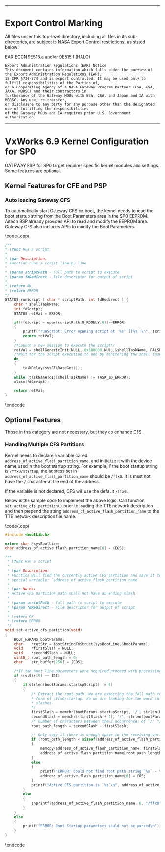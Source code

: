 *********************************************************************************************************
# Export Control Marking
 
All files under this top-level directory, including all files in its sub-directories, are subject to
NASA Export Control restrictions, as stated below:
 
EAR ECCN 9E515.a and/or 9E515.f (HALO)
 
    Export Administration Regulations (EAR) Notice
    This document contains information which falls under the purview of the Export Administration Regulations (EAR),
    15 CFR §730-774 and is export controlled. It may be used only to fulfill responsibilities of the Parties of,
    or a Cooperating Agency of a NASA Gateway Program Partner (CSA, ESA, JAXA, MBRSC) and their contractors in
    furtherance of the Gateway MOUs with ESA, CSA, and Japan and IA with MBRSC. Any use, re-transfer,
    or disclosure to any party for any purpose other than the designated use of fulfilling the responsibilities
    of the Gateway MOUs and IA requires prior U.S. Government authorization.
**********************************************************************************************************

# VxWorks 6.9 Kernel Configuration for SP0

GATEWAY PSP for SP0 target requires specific kernel modules and settings. Some features are optional.

## Kernel Features for CFE and PSP

### Auto loading Gateway CFS

To automatically start Gateway CFS on boot, the kernel needs to read the boot startup string from the Boot Parameters area in the SP0 EEPROM. Aitech BSP already provides API to read and modify the EEPROM area. Gateway CFS also includes APIs to modify the Boot Parameters.

\code{.cpp}

```C
/**
* \func Run a script
* 
* \par Description:
* Function runs a script line by line
* 
* \param scriptPath - full path to script to execute
* \param fdRedirect - File descriptor for output of script
* 
* \return OK
* \return ERROR
*/
STATUS runScript ( char * scriptPath, int fdRedirect ) {
    char * shellTaskName;
    int fdScript;
    STATUS retVal = ERROR;

    if((fdScript = open(scriptPath,O_RDONLY,0))==ERROR)
    {
        printf("runScript: Error opening script at '%s' [[%s]!\n", scriptPath, strerror(errnoGet()));
        return retVal;
    }
    /*Launch a new session to execute the script*/
    retVal = shellGenericInit(NULL, 0x100000,NULL,&shellTaskName, FALSE, FALSE, fdScript, fdRedirect, fdRedirect);
    /*Wait for the script execution to end by monitoring the shell task life*/
    do
    {
        taskDelay(sysClkRateGet());
    }
    while (taskNameToId(shellTaskName) != TASK_ID_ERROR);
    close(fdScript);

    return retVal;
}
```

\endcode

## Optional Features

Those in this category are not necessary, but they do enhance CFS.

### Handling Multiple CFS Partitions

Kernel needs to declare a variable called `address_of_active_flash_partition_name`, 
and initialize it with the device name used in the boot startup string. For example, if the boot startup string is `/ffx0/startup`, the address set in `address_of_active_flash_partition_name` should be `/ffx0`. 
It is must not have the `/` character at the end of the address.

If the variable is not declared, CFS will use the default `/ffx0`.

Below is the sample code to implement the above logic. Call function `set_active_cfs_partition()` prior to loading the TTE network description and then prepend the string `address_of_active_flash_partition_name` to the TTE network description file name.

\code{.cpp}

```C
#include <bootLib.h>

extern char *sysBootLine;
char address_of_active_flash_partition_name[6] = {EOS};

/**
 * \func Run a script
 * 
 * \par Description:
 * Function will find the currently active CFS partition and save it to a
 * special variable: `address_of_active_flash_partition_name`
 * 
 * \par Notes:
 * Active CFS partition path shall not have an ending slash.
 * 
 * \param scriptPath - full path to script to execute
 * \param fdRedirect - File descriptor for output of script
 * 
 * \return OK
 * \return ERROR
 */
void set_active_cfs_partition(void)
{
    BOOT_PARAMS bootParams;
    char    *retStr = bootStringToStruct(sysBootLine,&bootParams);
    void    *firstSlash = NULL;
    void    *secondSlash = NULL;
    uint8_t root_path_length = 0;
    char    str_buffer[256] = {EOS};

    /*If the boot line parameters were acquired proceed with processing*/
    if (retStr[0] == EOS)
    {
        if(strlen(bootParams.startupScript) != 0)
        {
            /* Extract the root path. We are expecting the full path to be in the
            * form of /ffx0/startup. So we are looking for the word in between the first 2
            * slashes.
            */
            firstSlash = memchr(bootParams.startupScript, '/', strlen(bootParams.startupScript));
            secondSlash = memchr((firstSlash + 1), '/', strlen(bootParams.startupScript));
            /* number of characters between the 2 occurrences of '/' */
            root_path_length = secondSlash - firstSlash;

            /* Only copy if there is enough space in the receiving variable */
            if (root_path_length < sizeof(address_of_active_flash_partition_name))
            {
                memcpy(address_of_active_flash_partition_name, firstSlash, root_path_length);
                address_of_active_flash_partition_name[root_path_length+1] = EOS;
            }
            else
            {
                printf("ERROR: Could not find root path string `%s` - %d - %d\n", bootParams.startupScript, firstSlash, secondSlash);
                address_of_active_flash_partition_name[0] = EOS;
            }
            printf("Active CFS partition is `%s`\n", address_of_active_flash_partition_name);
        }
        else
        {
        	snprintf(address_of_active_flash_partition_name, 6, "/ffx0");
        }
    }
    else
    {
        printf("ERROR: Boot Startup parameters could not be parsed\n");
    }
}
```

\endcode
